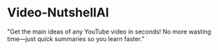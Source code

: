 # Video-NutshellAI
"Get the main ideas of any YouTube video in seconds! No more wasting time—just quick summaries so you learn faster."
